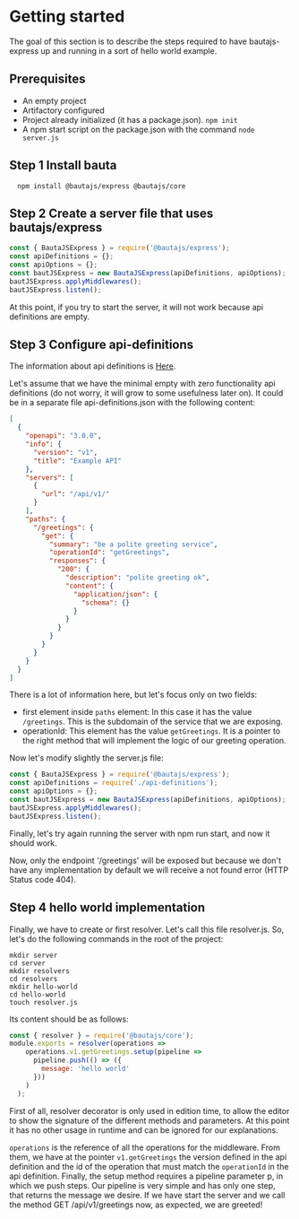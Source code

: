 # Getting started

The goal of this section is to describe the steps required to have bautajs-express up and running in a sort of hello world example.

## Prerequisites
- An empty project
- Artifactory configured
- Project already initialized (it has a package.json). ``npm init``
- A npm start script on the package.json with the command `node server.js`

## Step 1 Install bauta

```console
  npm install @bautajs/express @bautajs/core
```

## Step 2 Create a server file that uses bautajs/express

```js
const { BautaJSExpress } = require('@bautajs/express');
const apiDefinitions = {};
const apiOptions = {};
const bautJSExpress = new BautaJSExpress(apiDefinitions, apiOptions);
bautJSExpress.applyMiddlewares();
bautJSExpress.listen();
```

At this point, if you try to start the server, it will not work because api definitions are empty.

## Step 3 Configure api-definitions

The information about api definitions is [Here](./docs/api-definition.md).

Let's assume that we have the minimal empty with zero functionality api definitions (do not worry, it will grow to some usefulness later on). It could be in a separate file api-definitions.json with the following content:

```json
[
  {
    "openapi": "3.0.0",
    "info": {
      "version": "v1",
      "title": "Example API"
    },
    "servers": [
      {
        "url": "/api/v1/"
      }
    ],
    "paths": {
      "/greetings": {
        "get": {
          "summary": "be a polite greeting service",
          "operationId": "getGreetings",
          "responses": {
            "200": {
              "description": "polite greeting ok",
              "content": {
                "application/json": {
                  "schema": {}
                }
              }
            }
          }
        }
      }
    }
  }
]
```

There is a lot of information here, but let's focus only on two fields:

- first element inside ```paths``` element: In this case it has the value ```/greetings```. This is the subdomain of the service that we are exposing.
- operationId: This element has the value ```getGreetings```. It is a pointer to the right method that will implement the logic of our greeting operation.

Now let's modify slightly the server.js file:

```js
const { BautaJSExpress } = require('@bautajs/express');
const apiDefinitions = require('./api-definitions');
const apiOptions = {};
const bautJSExpress = new BautaJSExpress(apiDefinitions, apiOptions);
bautJSExpress.applyMiddlewares();
bautJSExpress.listen();
```

Finally, let's try again running the server with npm run start, and now it should work.

Now, only the endpoint '/greetings' will be exposed but because we don't have any implementation by default we will receive a not found error (HTTP Status code 404).

## Step 4 hello world implementation
Finally, we have to create or first resolver. Let's call this file resolver.js. So, let's do the following commands in the root of the project:

```console
mkdir server
cd server
mkdir resolvers
cd resolvers
mkdir hello-world
cd hello-world
touch resolver.js
```

Its content should be as follows:
```js
const { resolver } = require('@bautajs/core');
module.exports = resolver(operations =>
    operations.v1.getGreetings.setup(pipeline =>
      pipeline.push(() => ({
        message: 'hello world'
      }))
    )
  );
```

First of all, resolver decorator is only used in edition time, to allow the editor to show the signature of the different methods and
parameters. At this point it has no other usage in runtime and can be ignored for our explanations.

`operations` is the reference of all the operations for the middleware. From them, we have at the pointer `v1.getGreetings`  the version defined in the api definition and the id of the operation that must match the `operationId` in the api definition.
Finally, the setup method requires a pipeline parameter p, in which we push steps. Our pipeline is very simple and has only one step, that returns the message we desire.
If we have start the server and we call the method GET /api/v1/greetings now, as expected, we are greeted! 